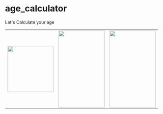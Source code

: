 # age_calculator

Let's Calculate your age

<table>
 <tr>
  <td><img src= "https://firebasestorage.googleapis.com/v0/b/tik-tok-dc867.appspot.com/o/age%2Ficon.png?alt=media&token=5922b002-63aa-4654-9edd-fce000d33b29" width="150" height="150"></td>
  <td><img src = "https://firebasestorage.googleapis.com/v0/b/tik-tok-dc867.appspot.com/o/age%2FWhatsApp%20Image%202021-05-08%20at%207.41.13%20PM.jpeg?alt=media&token=2de96e39-9b18-4def-9d0d-1794ab3ded56" width="150" height="250"></td>
  <td><img src = "https://firebasestorage.googleapis.com/v0/b/tik-tok-dc867.appspot.com/o/age%2FWhatsApp%20Image%202021-05-08%20at%207.41.14%20PM.jpeg?alt=media&token=7eb02159-9eeb-4854-8385-192fb003f962" width="150" height="250"></td>
</tr> 
 </table>
